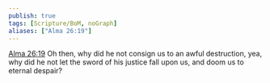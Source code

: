 ```yaml
---
publish: true
tags: [Scripture/BoM, noGraph]
aliases: ["Alma 26:19"]
---
```

[Alma 26:19](https://churchofjesuschrist.org/study/scriptures/bofm/alma/26?lang=eng&id=p19#p19) Oh then, why did he not consign us to an awful destruction, yea, why did he not let the sword of his justice fall upon us, and doom us to eternal despair?

